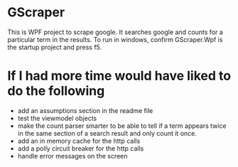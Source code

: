 # GScraper

This is WPF project to scrape google. It searches google and counts for a particular term in the results. To run in windows, confirm GScraper.Wpf is the startup project and press f5.

# If I had more time would have liked to do the following
* add an assumptions section in the readme file
* test the viewmodel objects 
* make the count parser smarter to be able to tell if a term appears twice in the same section of a search result and only count it once.
* add an in memory cache for the http calls
* add a polly circuit breaker for the http calls
* handle error messages on the screen
